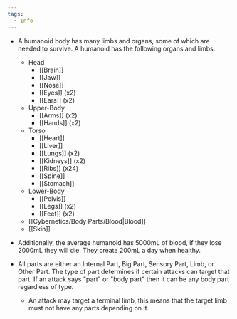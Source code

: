 ```yaml
---
tags:
  - Info
---
```

- A humanoid body has many limbs and organs, some of which are needed to survive. A humanoid has the following organs and limbs:
	- Head 
		- [[Brain]]
		- [[Jaw]]
		- [[Nose]]
		- [[Eyes]] (x2)
		- [[Ears]] (x2)
	- Upper-Body
		- [[Arms]] (x2)
		- [[Hands]] (x2)
	- Torso
		- [[Heart]]
		- [[Liver]]
		- [[Lungs]] (x2)
		- [[Kidneys]] (x2)
		- [[Ribs]] (x24)
		- [[Spine]]
		- [[Stomach]]
	- Lower-Body
		- [[Pelvis]]
		- [[Legs]] (x2)
		- [[Feet]] (x2)
	- [[Cybernetics/Body Parts/Blood|Blood]]
	- [[Skin]]

- Additionally, the average humanoid has 5000mL of blood, if they lose 2000mL they will die. They create 200mL a day when healthy.

- All parts are either an Internal Part, Big Part, Sensory Part, Limb, or Other Part. The type of part determines if certain attacks can target that part. If an attack says "part" or "body part" then it can be any body part regardless of type.
	- An attack may target a terminal limb, this means that the target limb must not have any parts depending on it.

